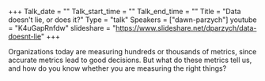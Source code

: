+++
Talk_date = ""
Talk_start_time = ""
Talk_end_time = ""
Title = "Data doesn't lie, or does it?"
Type = "talk"
Speakers = ["dawn-parzych"]
youtube = "K4uGapRnfdw"
slideshare = "https://www.slideshare.net/dparzych/data-doesnt-lie"
+++

Organizations today are measuring hundreds or thousands of metrics, since accurate metrics lead to good decisions. But what do these metrics tell us, and how do you know whether you are measuring the right things?
